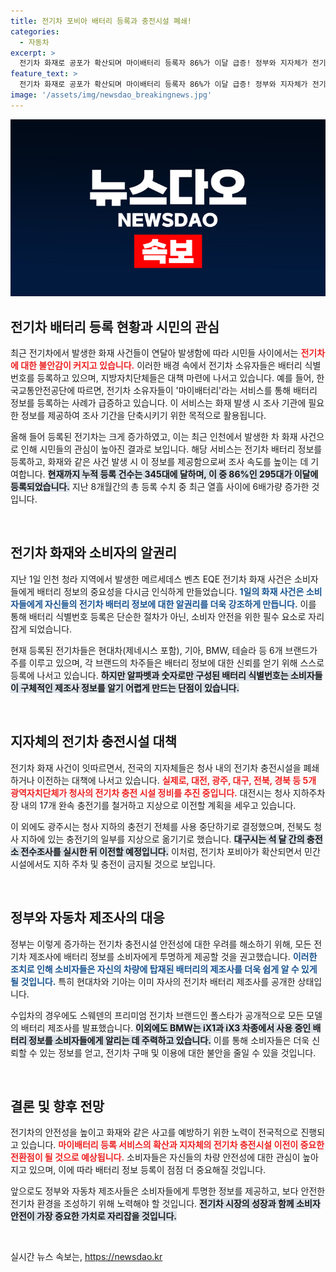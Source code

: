 ```yaml
---
title: 전기차 포비아 배터리 등록과 충전시설 폐쇄!
categories:
  - 자동차
excerpt: >
  전기차 화재로 공포가 확산되며 마이배터리 등록자 86%가 이달 급증! 정부와 지자체가 전기차 충전시설 폐쇄 및 이전을 추진하고, 배터리 정보 공개 확대를 논의 중이다. 대한전기차 안전 대책이 일파만파!
feature_text: >
  전기차 화재로 공포가 확산되며 마이배터리 등록자 86%가 이달 급증! 정부와 지자체가 전기차 충전시설 폐쇄 및 이전을 추진하고, 배터리 정보 공개 확대를 논의 중이다. 대한전기차 안전 대책이 일파만파!
image: '/assets/img/newsdao_breakingnews.jpg'
---
```


<p><img src="/assets/img/newsdao_breakingnews.jpg" alt="koreaapp 속보" /></p>

<h2 data-ke-size="size26">전기차 배터리 등록 현황과 시민의 관심</h2>

<p data-ke-size="size16">최근 전기차에서 발생한 화재 사건들이 연달아 발생함에 따라 시민들 사이에서는 <b><span style="color: #ee2323;">전기차에 대한 불안감이 커지고 있습니다.</span></b> 이러한 배경 속에서 전기차 소유자들은 배터리 식별번호를 등록하고 있으며, 지방자치단체들은 대책 마련에 나서고 있습니다. 예를 들어, 한국교통안전공단에 따르면, 전기차 소유자들이 '마이배터리'라는 서비스를 통해 배터리 정보를 등록하는 사례가 급증하고 있습니다. 이 서비스는 화재 발생 시 조사 기관에 필요한 정보를 제공하여 조사 기간을 단축시키기 위한 목적으로 활용됩니다.</p>

<p data-ke-size="size16">올해 들어 등록된 전기차는 크게 증가하였고, 이는 최근 인천에서 발생한 차 화재 사건으로 인해 시민들의 관심이 높아진 결과로 보입니다. 해당 서비스는 전기차 배터리 정보를 등록하고, 화재와 같은 사건 발생 시 이 정보를 제공함으로써 조사 속도를 높이는 데 기여합니다. <b><span style="background-color: #21538527;">현재까지 누적 등록 건수는 345대에 달하며, 이 중 86%인 295대가 이달에 등록되었습니다.</span></b> 지난 8개월간의 총 등록 수치 중 최근 열흘 사이에 6배가량 증가한 것입니다.</p>

<p data-ke-size="size16">&nbsp;</p>

<h2 data-ke-size="size26">전기차 화재와 소비자의 알권리</h2>

<p data-ke-size="size16">지난 1일 인천 청라 지역에서 발생한 메르세데스 벤츠 EQE 전기차 화재 사건은 소비자들에게 배터리 정보의 중요성을 다시금 인식하게 만들었습니다. <b><span style="color: #1a5490;">1일의 화재 사건은 소비자들에게 자신들의 전기차 배터리 정보에 대한 알권리를 더욱 강조하게 만듭니다.</span></b> 이를 통해 배터리 식별번호 등록은 단순한 절차가 아닌, 소비자 안전을 위한 필수 요소로 자리잡게 되었습니다.</p>

<p data-ke-size="size16">현재 등록된 전기차들은 현대차(제네시스 포함), 기아, BMW, 테슬라 등 6개 브랜드가 주를 이루고 있으며, 각 브랜드의 차주들은 배터리 정보에 대한 신뢰를 얻기 위해 스스로 등록에 나서고 있습니다. <b><span style="background-color: #21538527;">하지만 알파벳과 숫자로만 구성된 배터리 식별번호는 소비자들이 구체적인 제조사 정보를 알기 어렵게 만드는 단점이 있습니다.</span></b></p>

<p data-ke-size="size16">&nbsp;</p>

<h2 data-ke-size="size26">지자체의 전기차 충전시설 대책</h2>

<p data-ke-size="size16">전기차 화재 사건이 잇따르면서, 전국의 지자체들은 청사 내의 전기차 충전시설을 폐쇄하거나 이전하는 대책에 나서고 있습니다. <b><span style="color: #ee2323;">실제로, 대전, 광주, 대구, 전북, 경북 등 5개 광역자치단체가 청사의 전기차 충전 시설 정비를 추진 중입니다.</span></b> 대전시는 청사 지하주차장 내의 17개 완속 충전기를 철거하고 지상으로 이전할 계획을 세우고 있습니다.</p>

<p data-ke-size="size16">이 외에도 광주시는 청사 지하의 충전기 전체를 사용 중단하기로 결정했으며, 전북도 청사 지하에 있는 충전기의 일부를 지상으로 옮기기로 했습니다. <b><span style="background-color: #21538527;">대구시는 석 달 간의 충전소 전수조사를 실시한 뒤 이전할 예정입니다.</span></b> 이처럼, 전기차 포비아가 확산되면서 민간 시설에서도 지하 주차 및 충전이 금지될 것으로 보입니다.</p>

<p data-ke-size="size16">&nbsp;</p>

<h2 data-ke-size="size26">정부와 자동차 제조사의 대응</h2>

<p data-ke-size="size16">정부는 이렇게 증가하는 전기차 충전시설 안전성에 대한 우려를 해소하기 위해, 모든 전기차 제조사에 배터리 정보를 소비자에게 투명하게 제공할 것을 권고했습니다. <b><span style="color: #1a5490;">이러한 조치로 인해 소비자들은 자신의 차량에 탑재된 배터리의 제조사를 더욱 쉽게 알 수 있게 될 것입니다.</span></b> 특히 현대차와 기아는 이미 자사의 전기차 배터리 제조사를 공개한 상태입니다.</p>

<p data-ke-size="size16">수입차의 경우에도 스웨덴의 프리미엄 전기차 브랜드인 폴스타가 공개적으로 모든 모델의 배터리 제조사를 발표했습니다. <b><span style="background-color: #21538527;">이외에도 BMW는 iX1과 iX3 차종에서 사용 중인 배터리 정보를 소비자들에게 알리는 데 주력하고 있습니다.</span></b> 이를 통해 소비자들은 더욱 신뢰할 수 있는 정보를 얻고, 전기차 구매 및 이용에 대한 불안을 줄일 수 있을 것입니다.</p>

<p data-ke-size="size16">&nbsp;</p>

<h2 data-ke-size="size26">결론 및 향후 전망</h2>

<p data-ke-size="size16">전기차의 안전성을 높이고 화재와 같은 사고를 예방하기 위한 노력이 전국적으로 진행되고 있습니다. <b><span style="color: #ee2323;">마이배터리 등록 서비스의 확산과 지자체의 전기차 충전시설 이전이 중요한 전환점이 될 것으로 예상됩니다.</span></b> 소비자들은 자신들의 차량 안전성에 대한 관심이 높아지고 있으며, 이에 따라 배터리 정보 등록이 점점 더 중요해질 것입니다.</p>

<p data-ke-size="size16">앞으로도 정부와 자동차 제조사들은 소비자들에게 투명한 정보를 제공하고, 보다 안전한 전기차 환경을 조성하기 위해 노력해야 할 것입니다. <b><span style="background-color: #21538527;">전기차 시장의 성장과 함께 소비자 안전이 가장 중요한 가치로 자리잡을 것입니다.</span></b></p>

<p data-ke-size="size16">&nbsp;</p>
실시간 뉴스 속보는, <a href="https://newsdao.kr" rel="dofollow">https://newsdao.kr</a>


